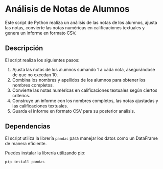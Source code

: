 # Análisis de Notas de Alumnos

Este script de Python realiza un análisis de las notas de los alumnos, ajusta las notas, convierte las notas numéricas en calificaciones textuales y genera un informe en formato CSV.

## Descripción

El script realiza los siguientes pasos:
1. Ajusta las notas de los alumnos sumando 1 a cada nota, asegurándose de que no excedan 10.
2. Combina los nombres y apellidos de los alumnos para obtener los nombres completos.
3. Convierte las notas numéricas en calificaciones textuales según ciertos criterios.
4. Construye un informe con los nombres completos, las notas ajustadas y las calificaciones textuales.
5. Guarda el informe en formato CSV para su posterior análisis.

## Dependencias

El script utiliza la librería `pandas` para manejar los datos como un DataFrame de manera eficiente.

Puedes instalar la librería utilizando pip:

```sh
pip install pandas
